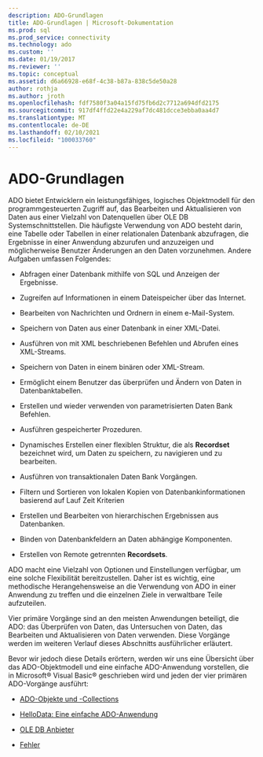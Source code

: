 ```yaml
---
description: ADO-Grundlagen
title: ADO-Grundlagen | Microsoft-Dokumentation
ms.prod: sql
ms.prod_service: connectivity
ms.technology: ado
ms.custom: ''
ms.date: 01/19/2017
ms.reviewer: ''
ms.topic: conceptual
ms.assetid: d6a66928-e68f-4c38-b87a-838c5de50a28
author: rothja
ms.author: jroth
ms.openlocfilehash: fdf7580f3a04a15fd75fb6d2c7712a694dfd2175
ms.sourcegitcommit: 917df4ffd22e4a229af7dc481dcce3ebba0aa4d7
ms.translationtype: MT
ms.contentlocale: de-DE
ms.lasthandoff: 02/10/2021
ms.locfileid: "100033760"
---
```

# <a name="ado-fundamentals"></a>ADO-Grundlagen
ADO bietet Entwicklern ein leistungsfähiges, logisches Objektmodell für den programmgesteuerten Zugriff auf, das Bearbeiten und Aktualisieren von Daten aus einer Vielzahl von Datenquellen über OLE DB Systemschnittstellen. Die häufigste Verwendung von ADO besteht darin, eine Tabelle oder Tabellen in einer relationalen Datenbank abzufragen, die Ergebnisse in einer Anwendung abzurufen und anzuzeigen und möglicherweise Benutzer Änderungen an den Daten vorzunehmen. Andere Aufgaben umfassen Folgendes:  
  
-   Abfragen einer Datenbank mithilfe von SQL und Anzeigen der Ergebnisse.  
  
-   Zugreifen auf Informationen in einem Dateispeicher über das Internet.  
  
-   Bearbeiten von Nachrichten und Ordnern in einem e-Mail-System.  
  
-   Speichern von Daten aus einer Datenbank in einer XML-Datei.  
  
-   Ausführen von mit XML beschriebenen Befehlen und Abrufen eines XML-Streams.  
  
-   Speichern von Daten in einem binären oder XML-Stream.  
  
-   Ermöglicht einem Benutzer das überprüfen und Ändern von Daten in Datenbanktabellen.  
  
-   Erstellen und wieder verwenden von parametrisierten Daten Bank Befehlen.  
  
-   Ausführen gespeicherter Prozeduren.  
  
-   Dynamisches Erstellen einer flexiblen Struktur, die als **Recordset** bezeichnet wird, um Daten zu speichern, zu navigieren und zu bearbeiten.  
  
-   Ausführen von transaktionalen Daten Bank Vorgängen.  
  
-   Filtern und Sortieren von lokalen Kopien von Datenbankinformationen basierend auf Lauf Zeit Kriterien  
  
-   Erstellen und Bearbeiten von hierarchischen Ergebnissen aus Datenbanken.  
  
-   Binden von Datenbankfeldern an Daten abhängige Komponenten.  
  
-   Erstellen von Remote getrennten **Recordsets**.  
  
 ADO macht eine Vielzahl von Optionen und Einstellungen verfügbar, um eine solche Flexibilität bereitzustellen. Daher ist es wichtig, eine methodische Herangehensweise an die Verwendung von ADO in einer Anwendung zu treffen und die einzelnen Ziele in verwaltbare Teile aufzuteilen.  
  
 Vier primäre Vorgänge sind an den meisten Anwendungen beteiligt, die ADO: das Überprüfen von Daten, das Untersuchen von Daten, das Bearbeiten und Aktualisieren von Daten verwenden. Diese Vorgänge werden im weiteren Verlauf dieses Abschnitts ausführlicher erläutert.  
  
 Bevor wir jedoch diese Details erörtern, werden wir uns eine Übersicht über das ADO-Objektmodell und eine einfache ADO-Anwendung vorstellen, die in Microsoft® Visual Basic® geschrieben wird und jeden der vier primären ADO-Vorgänge ausführt:  
  
-   [ADO-Objekte und -Collections](./ado-objects-and-collections.md)  
  
-   [HelloData: Eine einfache ADO-Anwendung](./hellodata-a-simple-ado-application.md)  
  
-   [OLE DB Anbieter](./ole-db-providers-ado.md)  
  
-   [Fehler](./errors-ado.md)